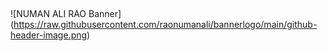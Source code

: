 ## 
![NUMAN ALI RAO Banner] (https://raw.githubusercontent.com/raonumanali/bannerlogo/main/github-header-image.png)

                                                                                                               
                                                                                                               
                                                                                                               


<!--
**raonumanali/raonumanali** is a ✨ _special_ ✨ repository because its `README.md` (this file) appears on your GitHub profile.

Here are some ideas to get you started:

- 🔭 I’m currently working on ...
- 🌱 I’m currently learning ...
- 👯 I’m looking to collaborate on ...
- 🤔 I’m looking for help with ...
- 💬 Ask me about ...
- 📫 How to reach me: ...
- 😄 Pronouns: ...
- ⚡ Fun fact: ...
-->
